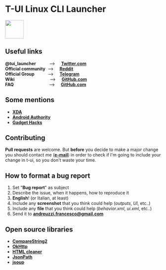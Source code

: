 # T-UI Linux CLI Launcher

<a href="https://play.google.com/store/apps/details?id=ohi.andre.consolelauncher"><img src="https://play.google.com/intl/en_us/badges/images/generic/en_badge_web_generic.png" height="60"></a>

## Useful links

**@tui_launcher**&nbsp;&nbsp;&nbsp;&nbsp;&nbsp;&nbsp;&nbsp;&nbsp;&nbsp;&nbsp;&nbsp;-->&nbsp;&nbsp;&nbsp;&nbsp;&nbsp;**[Twitter.com](https://twitter.com/tui_launcher)**<br>
**Official community**&nbsp;&nbsp;-->&nbsp;&nbsp;&nbsp;&nbsp;&nbsp;**[Reddit](https://www.reddit.com/r/tui_launcher/)**<br>
**Official Group**&nbsp;&nbsp;&nbsp;&nbsp;&nbsp;&nbsp;&nbsp;&nbsp;&nbsp;&nbsp;&nbsp;-->&nbsp;&nbsp;&nbsp;&nbsp;&nbsp;**[Telegram](https://t.me/tuilauncher)**<br>
**Wiki**&nbsp;&nbsp;&nbsp;&nbsp;&nbsp;&nbsp;&nbsp;&nbsp;&nbsp;&nbsp;&nbsp;&nbsp;&nbsp;&nbsp;&nbsp;&nbsp;&nbsp;&nbsp;&nbsp;&nbsp;&nbsp;&nbsp;&nbsp;&nbsp;&nbsp;&nbsp;&nbsp;&nbsp;&nbsp;-->&nbsp;&nbsp;&nbsp;&nbsp;&nbsp;**[GitHub.com](https://github.com/Andre1299/TUI-ConsoleLauncher/wiki)**<br>
**FAQ**&nbsp;&nbsp;&nbsp;&nbsp;&nbsp;&nbsp;&nbsp;&nbsp;&nbsp;&nbsp;&nbsp;&nbsp;&nbsp;&nbsp;&nbsp;&nbsp;&nbsp;&nbsp;&nbsp;&nbsp;&nbsp;&nbsp;&nbsp;&nbsp;&nbsp;&nbsp;&nbsp;&nbsp;&nbsp;-->&nbsp;&nbsp;&nbsp;&nbsp;&nbsp;**[GitHub.com](https://github.com/Andre1299/TUI-ConsoleLauncher/wiki/FAQ)**

## Some mentions

- **[XDA](https://www.xda-developers.com/linux-cli-launcher-transforms-your-home-screen-into-a-terminal/)**
- **[Android Authority](http://www.androidauthority.com/linux-cli-launcher-turns-homepage-linux-command-line-interface-767431/)**
- **[Gadget Hacks](https://android.gadgethacks.com/how-to/linux-style-launcher-turns-your-home-screen-into-command-prompt-0177326/)**

## Contributing
**Pull requests** are welcome. But **before** you decide to make a major change you should contact me (**[e-mail](mailto:andreuzzi.francesco@gmail.com)**) in order to check if I'm going to include your change in t-ui, so you don't waste your time.

## How to format a bug report
1. Set "**Bug report**" as subject
2. Describe the issue, when it happens, how to reproduce it
3. **English**! (or Italian, at least)
4. Include any **screenshot** that you think could help (*outputs*, *UI*, etc..)
5. Include any **file** that you think could help (*behavior.xml*, *ui.xml*, etc..)
6. Send it to **andreuzzi.francesco@gmail.com**

## Open source libraries
* [**CompareString2**](https://github.com/fAndreuzzi/CompareString2)
* [**OkHttp**](https://github.com/square/okhttp)
* [**HTML cleaner**](http://htmlcleaner.sourceforge.net/)
* [**JsonPath**](https://github.com/json-path/JsonPath)
* [**jsoup**](https://github.com/jhy/jsoup/)
